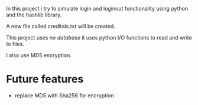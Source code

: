 In this project i try to simulate login and loginout functionality using python and the hashlib library.

A new file called creditals.txt will be created.

This project uses *no database* it uses python I/O functions to read and write to files.

I also use MD5 encryption.


# Future features

- replace MD5 with Sha256 for encryption
